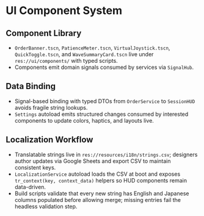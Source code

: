 # UI Component System
## Component Library
- `OrderBanner.tscn`, `PatienceMeter.tscn`, `VirtualJoystick.tscn`, `QuickToggle.tscn`, and `WaveSummaryCard.tscn` live under `res://ui/components/` with typed scripts.
- Components emit domain signals consumed by services via `SignalHub`.

## Data Binding
- Signal-based binding with typed DTOs from `OrderService` to `SessionHUD` avoids fragile string lookups.
- `Settings` autoload emits structured changes consumed by interested components to update colors, haptics, and layouts live.

## Localization Workflow
- Translatable strings live in `res://resources/i18n/strings.csv`; designers author updates via Google Sheets and export CSV to maintain consistent keys.
- `LocalizationService` autoload loads the CSV at boot and exposes `tr_context(key, context_data)` helpers so HUD components remain data-driven.
- Build scripts validate that every new string has English and Japanese columns populated before allowing merge; missing entries fail the headless validation step.
